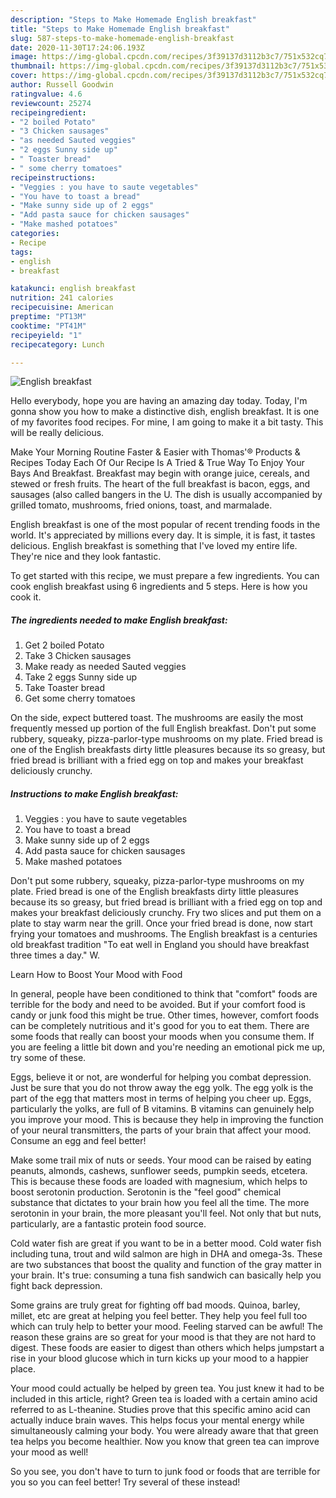 ```yaml
---
description: "Steps to Make Homemade English breakfast"
title: "Steps to Make Homemade English breakfast"
slug: 587-steps-to-make-homemade-english-breakfast
date: 2020-11-30T17:24:06.193Z
image: https://img-global.cpcdn.com/recipes/3f39137d3112b3c7/751x532cq70/english-breakfast-recipe-main-photo.jpg
thumbnail: https://img-global.cpcdn.com/recipes/3f39137d3112b3c7/751x532cq70/english-breakfast-recipe-main-photo.jpg
cover: https://img-global.cpcdn.com/recipes/3f39137d3112b3c7/751x532cq70/english-breakfast-recipe-main-photo.jpg
author: Russell Goodwin
ratingvalue: 4.6
reviewcount: 25274
recipeingredient:
- "2 boiled Potato"
- "3 Chicken sausages"
- "as needed Sauted veggies"
- "2 eggs Sunny side up"
- " Toaster bread"
- " some cherry tomatoes"
recipeinstructions:
- "Veggies : you have to saute vegetables"
- "You have to toast a bread"
- "Make sunny side up of 2 eggs"
- "Add pasta sauce for chicken sausages"
- "Make mashed potatoes"
categories:
- Recipe
tags:
- english
- breakfast

katakunci: english breakfast 
nutrition: 241 calories
recipecuisine: American
preptime: "PT13M"
cooktime: "PT41M"
recipeyield: "1"
recipecategory: Lunch

---
```



![English breakfast](https://img-global.cpcdn.com/recipes/3f39137d3112b3c7/751x532cq70/english-breakfast-recipe-main-photo.jpg)

Hello everybody, hope you are having an amazing day today. Today, I'm gonna show you how to make a distinctive dish, english breakfast. It is one of my favorites food recipes. For mine, I am going to make it a bit tasty. This will be really delicious.

Make Your Morning Routine Faster &amp; Easier with Thomas&#39;® Products &amp; Recipes Today Each Of Our Recipe Is A Tried &amp; True Way To Enjoy Your Bays And Breakfast. Breakfast may begin with orange juice, cereals, and stewed or fresh fruits. The heart of the full breakfast is bacon, eggs, and sausages (also called bangers in the U. The dish is usually accompanied by grilled tomato, mushrooms, fried onions, toast, and marmalade.

English breakfast is one of the most popular of recent trending foods in the world. It's appreciated by millions every day. It is simple, it is fast, it tastes delicious. English breakfast is something that I've loved my entire life. They're nice and they look fantastic.


To get started with this recipe, we must prepare a few ingredients. You can cook english breakfast using 6 ingredients and 5 steps. Here is how you cook it.

<!--inarticleads1-->

##### The ingredients needed to make English breakfast:

1. Get 2 boiled Potato
1. Take 3 Chicken sausages
1. Make ready as needed Sauted veggies
1. Take 2 eggs Sunny side up
1. Take  Toaster bread
1. Get  some cherry tomatoes


On the side, expect buttered toast. The mushrooms are easily the most frequently messed up portion of the full English breakfast. Don&#39;t put some rubbery, squeaky, pizza-parlor-type mushrooms on my plate. Fried bread is one of the English breakfasts dirty little pleasures because its so greasy, but fried bread is brilliant with a fried egg on top and makes your breakfast deliciously crunchy. 

<!--inarticleads2-->

##### Instructions to make English breakfast:

1. Veggies : you have to saute vegetables
1. You have to toast a bread
1. Make sunny side up of 2 eggs
1. Add pasta sauce for chicken sausages
1. Make mashed potatoes


Don&#39;t put some rubbery, squeaky, pizza-parlor-type mushrooms on my plate. Fried bread is one of the English breakfasts dirty little pleasures because its so greasy, but fried bread is brilliant with a fried egg on top and makes your breakfast deliciously crunchy. Fry two slices and put them on a plate to stay warm near the grill. Once your fried bread is done, now start frying your tomatoes and mushrooms. The English breakfast is a centuries old breakfast tradition &#34;To eat well in England you should have breakfast three times a day.&#34; W. 

Learn How to Boost Your Mood with Food


In general, people have been conditioned to think that "comfort" foods are terrible for the body and need to be avoided. But if your comfort food is candy or junk food this might be true. Other times, however, comfort foods can be completely nutritious and it's good for you to eat them. There are some foods that really can boost your moods when you consume them. If you are feeling a little bit down and you're needing an emotional pick me up, try some of these.

Eggs, believe it or not, are wonderful for helping you combat depression. Just be sure that you do not throw away the egg yolk. The egg yolk is the part of the egg that matters most in terms of helping you cheer up. Eggs, particularly the yolks, are full of B vitamins. B vitamins can genuinely help you improve your mood. This is because they help in improving the function of your neural transmitters, the parts of your brain that affect your mood. Consume an egg and feel better!

Make some trail mix of nuts or seeds. Your mood can be raised by eating peanuts, almonds, cashews, sunflower seeds, pumpkin seeds, etcetera. This is because these foods are loaded with magnesium, which helps to boost serotonin production. Serotonin is the "feel good" chemical substance that dictates to your brain how you feel all the time. The more serotonin in your brain, the more pleasant you'll feel. Not only that but nuts, particularly, are a fantastic protein food source.

Cold water fish are great if you want to be in a better mood. Cold water fish including tuna, trout and wild salmon are high in DHA and omega-3s. These are two substances that boost the quality and function of the gray matter in your brain. It's true: consuming a tuna fish sandwich can basically help you fight back depression. 

Some grains are truly great for fighting off bad moods. Quinoa, barley, millet, etc are great at helping you feel better. They help you feel full too which can truly help to better your mood. Feeling starved can be awful! The reason these grains are so great for your mood is that they are not hard to digest. These foods are easier to digest than others which helps jumpstart a rise in your blood glucose which in turn kicks up your mood to a happier place.

Your mood could actually be helped by green tea. You just knew it had to be included in this article, right? Green tea is loaded with a certain amino acid referred to as L-theanine. Studies prove that this specific amino acid can actually induce brain waves. This helps focus your mental energy while simultaneously calming your body. You were already aware that that green tea helps you become healthier. Now you know that green tea can improve your mood as well!

So you see, you don't have to turn to junk food or foods that are terrible for you so you can feel better! Try several of these instead!

